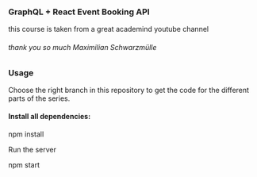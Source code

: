 ### GraphQL + React Event Booking API
this course is taken from a great academind youtube channel
<h6> thank you so much Maximilian Schwarzmülle </h6>

### Usage

Choose the right branch in this repository to get the code for the different parts of the series.

<h4>Install all dependencies:</h4>

npm install

Run the server

npm start
